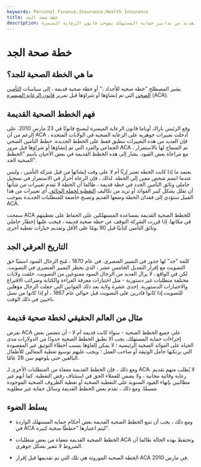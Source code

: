 ```yaml
---
keywords: Personal Finance,Insurance,Health Insurance
title: خطة صحة الجد
description: خطة الرعاية الصحية الخاصة بالأجداد هي بوليصة تأمين معفاة من العديد من تدابير حماية المستهلك بموجب قانون الرعاية الميسرة (ACA).
---
```


# خطة صحة الجد
## ما هي الخطة الصحية للجد؟

يشير المصطلح "خطة صحية للأجداد ،" أو خطة صحية قديمة ، إلى سياسات [التأمين الصحي](/healthinsurance) التي تم إنشاؤها أو شراؤها قبل تمرير [قانون الرعاية الميسرة](/affordable-care-act) (ACA).

## فهم الخطط الصحية القديمة

وقع الرئيس باراك أوباما قانون الرعاية الميسرة ليصبح قانونًا في 23 مارس 2010. على الرغم من أن ACA أدخلت تغييرات جوهرية على الرعاية الصحية في الولايات المتحدة ، فإن العديد من هذه التغييرات تنطبق فقط على الخطط الجديدة. خطط التأمين الصحي الجماعي والفرد التي تم إنشاؤها أو شراؤها قبل مرور ACA تم السماح لها بالاستمرار ، مع مراعاة بعض القيود. يشار إلى هذه الخطط القديمة في بعض الأحيان باسم "الخطط الصحية الجد".

يعتمد ما إذا كانت الخطة تعتبر إرثًا أم لا على وقت إنشائها من قبل شركة التأمين ، وليس عندما انضم شخص معين إلى الخطة. لذلك ، فإن الرعاة أحرار في الاستمرار في تسجيل حاملي وثائق التأمين الجدد في خطة قديمة ، طالما أن الخطة لا تقدم تغييرات من شأنها أن تقلل بشكل كبير الفوائد أو تزيد من تكاليف [التغطية لحملة الوثائق.](/insurance) أي تغييرات من هذا القبيل ستؤدي إلى فقدان الخطة وضعها القديم وتصبح خاضعة للمتطلبات الجديدة بموجب ACA.

سمحت ACA للخطط الصحية القديمة بمساعدة المستهلكين على الحفاظ على تغطيتهم في مكانها. إذا قررت الشركة التوقف عن خطة صحية قديمة ، فيجب عليها إخطار حاملي وثائق التأمين كتابيًا قبل 90 يومًا على الأقل وتقديم خيارات تغطية أخرى.

## التاريخ العرقي الجد

كلمة "جد" لها جذور في التمييز العنصري. في عام 1870 ، مُنح الرجال السود اسميًا حق التصويت مع إقرار التعديل الخامس عشر ، الذي يحظر التمييز العنصري في التصويت. لكن في الواقع ، لا يزال العديد من الرجال السود ممنوعين من التصويت. خلقت ولايات مختلفة متطلبات غير دستورية - مثل اختبارات معرفة القراءة والكتابة وضرائب الاقتراع والاختبارات الدستورية. إحدى عشرة ولاية بعد ذلك القوانين التي جعلت الرجال مؤهلين للتصويت إذا كانوا قادرين على التصويت قبل حوالي عام 1867 ، أو إذا كانوا من نسل ناخبين في ذلك الوقت.

## مثال من العالم الحقيقي لخطة صحية قديمة

تفرض ACA على جميع الخطط الصحية - سواء كانت قديمة أم لا - أن تتضمن بعض إجراءات حماية المستهلك. يجب ألا تطبق الخطط الصحية حدودًا من الدولارات مدى الحياة على الفوائد الصحية الرئيسية ؛ لا يمكن إلغاؤها بسبب أخطاء التوثيق غير المقصودة التي يرتكبها حامل الوثيقة أو صاحب العمل ؛ ويجب عليهم توسيع تغطية المعالين للأطفال البالغين حتى بلوغهم سن 26 عامًا.

ومع ذلك ، فإن الخطط القديمة معفاة من المتطلبات الأخرى لـ ACA. لا يُطلب منهم تقديم رعاية وقائية مجانية ، ولا يضمن للعملاء الحق في استئناف رفض التغطية. كما أنهم غير مطالبين بإنهاء القيود السنوية على التغطية الصحية أو تغطية الظروف الصحية الموجودة مسبقًا. ومع ذلك ، تقدم بعض الخطط القديمة وسائل حماية غير مطلوبة.

## يسلط الضوء

- ومع ذلك ، يجب أن تتبع الخطط الصحية القديمة بعض أحكام حماية المستهلك الواردة في ACA ليتم اعتبارها "خططًا صحية كبيرة".

- الخطط الصحية القديمة معفاة من بعض متطلبات ACA وتحتفظ بهذه الحالة طالما أن الشروط لا تتغير بشكل جوهري.

- الخطة الصحية الموروثة هي تلك التي تم تقديمها قبل إقرار ACA في مارس 2010.

